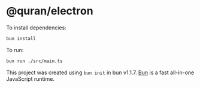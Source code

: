 # @quran/electron

To install dependencies:

```bash
bun install
```

To run:

```bash
bun run ./src/main.ts
```

This project was created using `bun init` in bun v1.1.7. [Bun](https://bun.sh) is a fast all-in-one JavaScript runtime.
